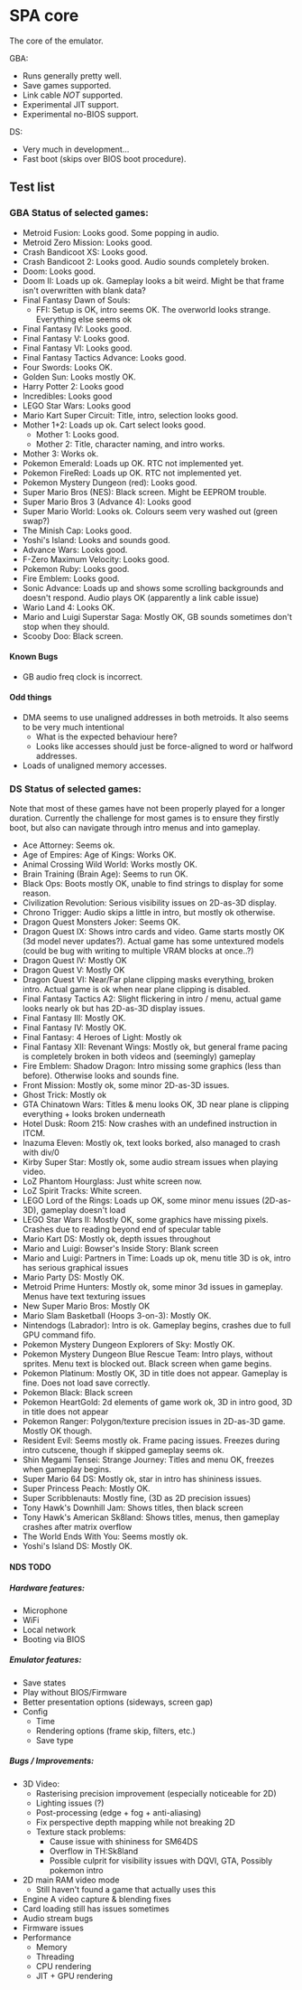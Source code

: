 # SPA core
The core of the emulator.

GBA:
- Runs generally pretty well.
- Save games supported.
- Link cable _NOT_ supported.
- Experimental JIT support.
- Experimental no-BIOS support.

DS:
- Very much in development...
- Fast boot (skips over BIOS boot procedure).

## Test list

### GBA Status of selected games:
- Metroid Fusion: Looks good. Some popping in audio.
- Metroid Zero Mission: Looks good.
- Crash Bandicoot XS: Looks good.
- Crash Bandicoot 2: Looks good. Audio sounds completely broken.
- Doom: Looks good.
- Doom II: Loads up ok. Gameplay looks a bit weird. Might be that frame isn't overwritten with blank data?
- Final Fantasy Dawn of Souls:
    - FFI: Setup is OK, intro seems OK. The overworld looks strange. Everything else seems ok
- Final Fantasy IV: Looks good.
- Final Fantasy V: Looks good.
- Final Fantasy VI: Looks good.
- Final Fantasy Tactics Advance: Looks good.
- Four Swords: Looks OK.
- Golden Sun: Looks mostly OK.
- Harry Potter 2: Looks good
- Incredibles: Looks good
- LEGO Star Wars: Looks good
- Mario Kart Super Circuit: Title, intro, selection looks good.
- Mother 1+2: Loads up ok. Cart select looks good.
    - Mother 1: Looks good.
    - Mother 2: Title, character naming, and intro works.
- Mother 3: Works ok.
- Pokemon Emerald: Loads up OK. RTC not implemented yet.
- Pokemon FireRed: Loads up OK. RTC not implemented yet.
- Pokemon Mystery Dungeon (red): Looks good.
- Super Mario Bros (NES): Black screen. Might be EEPROM trouble.
- Super Mario Bros 3 (Advance 4): Looks good
- Super Mario World: Looks ok. Colours seem very washed out (green swap?)
- The Minish Cap: Looks good.
- Yoshi's Island: Looks and sounds good.
- Advance Wars: Looks good.
- F-Zero Maximum Velocity: Looks good.
- Pokemon Ruby: Looks good.
- Fire Emblem: Looks good.
- Sonic Advance: Loads up and shows some scrolling backgrounds and doesn't respond. Audio plays OK (apparently a link cable issue)
- Wario Land 4: Looks OK.
- Mario and Luigi Superstar Saga: Mostly OK, GB sounds sometimes don't stop when they should.
- Scooby Doo: Black screen.

#### Known Bugs
- GB audio freq clock is incorrect.

#### Odd things
- DMA seems to use unaligned addresses in both metroids. It also seems to be very much intentional
    - What is the expected behaviour here?
    - Looks like accesses should just be force-aligned to word or halfword addresses.
- Loads of unaligned memory accesses.

### DS Status of selected games:
Note that most of these games have not been properly played for a longer duration. Currently the challenge for most games is to ensure they firstly boot, but also can navigate through intro menus and into gameplay.

- Ace Attorney: Seems ok.
- Age of Empires: Age of Kings: Works OK.
- Animal Crossing Wild World: Works mostly OK.
- Brain Training (Brain Age): Seems to run OK.
- Black Ops: Boots mostly OK, unable to find strings to display for some reason.
- Civilization Revolution: Serious visibility issues on 2D-as-3D display.
- Chrono Trigger: Audio skips a little in intro, but mostly ok otherwise.
- Dragon Quest Monsters Joker: Seems OK.
- Dragon Quest IX: Shows intro cards and video. Game starts mostly OK (3d model never updates?). Actual game has some untextured models (could be bug with writing to multiple VRAM blocks at once..?)
- Dragon Quest IV: Mostly OK
- Dragon Quest V: Mostly OK
- Dragon Quest VI: Near/Far plane clipping masks everything, broken intro. Actual game is ok when near plane clipping is disabled.
- Final Fantasy Tactics A2: Slight flickering in intro / menu, actual game looks nearly ok but has 2D-as-3D display issues.
- Final Fantasy III: Mostly OK.
- Final Fantasy IV: Mostly OK.
- Final Fantasy: 4 Heroes of Light: Mostly ok
- Final Fantasy XII: Revenant Wings: Mostly ok, but general frame pacing is completely broken in both videos and (seemingly) gameplay
- Fire Emblem: Shadow Dragon: Intro missing some graphics (less than before). Otherwise looks and sounds fine.
- Front Mission: Mostly ok, some minor 2D-as-3D issues.
- Ghost Trick: Mostly ok
- GTA Chinatown Wars: Titles & menu looks OK, 3D near plane is clipping everything + looks broken underneath
- Hotel Dusk: Room 215: Now crashes with an undefined instruction in ITCM.
- Inazuma Eleven: Mostly ok, text looks borked, also managed to crash with div/0
- Kirby Super Star: Mostly ok, some audio stream issues when playing video.
- LoZ Phantom Hourglass: Just white screen now.
- LoZ Spirit Tracks: White screen.
- LEGO Lord of the Rings: Loads up OK, some minor menu issues (2D-as-3D), gameplay doesn't load
- LEGO Star Wars II: Mostly OK, some graphics have missing pixels. Crashes due to reading beyond end of specular table
- Mario Kart DS: Mostly ok, depth issues throughout
- Mario and Luigi: Bowser's Inside Story: Blank screen
- Mario and Luigi: Partners in Time: Loads up ok, menu title 3D is ok, intro has serious graphical issues
- Mario Party DS: Mostly OK.
- Metroid Prime Hunters: Mostly ok, some minor 3d issues in gameplay. Menus have text texturing issues
- New Super Mario Bros: Mostly OK
- Mario Slam Basketball (Hoops 3-on-3): Mostly OK.
- Nintendogs (Labrador): Intro is ok. Gameplay begins, crashes due to full GPU command fifo.
- Pokemon Mystery Dungeon Explorers of Sky: Mostly OK.
- Pokemon Mystery Dungeon Blue Rescue Team: Intro plays, without sprites. Menu text is blocked out. Black screen when game begins.
- Pokemon Platinum: Mostly OK, 3D in title does not appear. Gameplay is fine. Does not load save correctly.
- Pokemon Black: Black screen
- Pokemon HeartGold: 2d elements of game work ok, 3D in intro good, 3D in title does not appear
- Pokemon Ranger: Polygon/texture precision issues in 2D-as-3D game. Mostly OK though.
- Resident Evil: Seems mostly ok. Frame pacing issues. Freezes during intro cutscene, though if skipped gameplay seems ok.
- Shin Megami Tensei: Strange Journey: Titles and menu OK, freezes when gameplay begins.
- Super Mario 64 DS: Mostly ok, star in intro has shininess issues.
- Super Princess Peach: Mostly OK.
- Super Scribblenauts: Mostly fine, (3D as 2D precision issues)
- Tony Hawk's Downhill Jam: Shows titles, then black screen
- Tony Hawk's American Sk8land: Shows titles, menus, then gameplay crashes after matrix overflow
- The World Ends With You: Seems mostly ok.
- Yoshi's Island DS: Mostly OK.

#### NDS TODO

##### Hardware features:
- Microphone
- WiFi
- Local network
- Booting via BIOS

##### Emulator features:
- Save states
- Play without BIOS/Firmware
- Better presentation options (sideways, screen gap)
- Config
    - Time
    - Rendering options (frame skip, filters, etc.)
    - Save type

##### Bugs / Improvements:
- 3D Video:
    - Rasterising precision improvement (especially noticeable for 2D)
    - Lighting issues (?)
    - Post-processing (edge + fog + anti-aliasing)
    - Fix perspective depth mapping while not breaking 2D
    - Texture stack problems:
        - Cause issue with shininess for SM64DS
        - Overflow in TH:Sk8land
        - Possible culprit for visibility issues with DQVI, GTA, Possibly pokemon intro
- 2D main RAM video mode
    - Still haven't found a game that actually uses this
- Engine A video capture & blending fixes
- Card loading still has issues sometimes
- Audio stream bugs
- Firmware issues
- Performance
    - Memory
    - Threading
    - CPU rendering
    - JIT + GPU rendering
